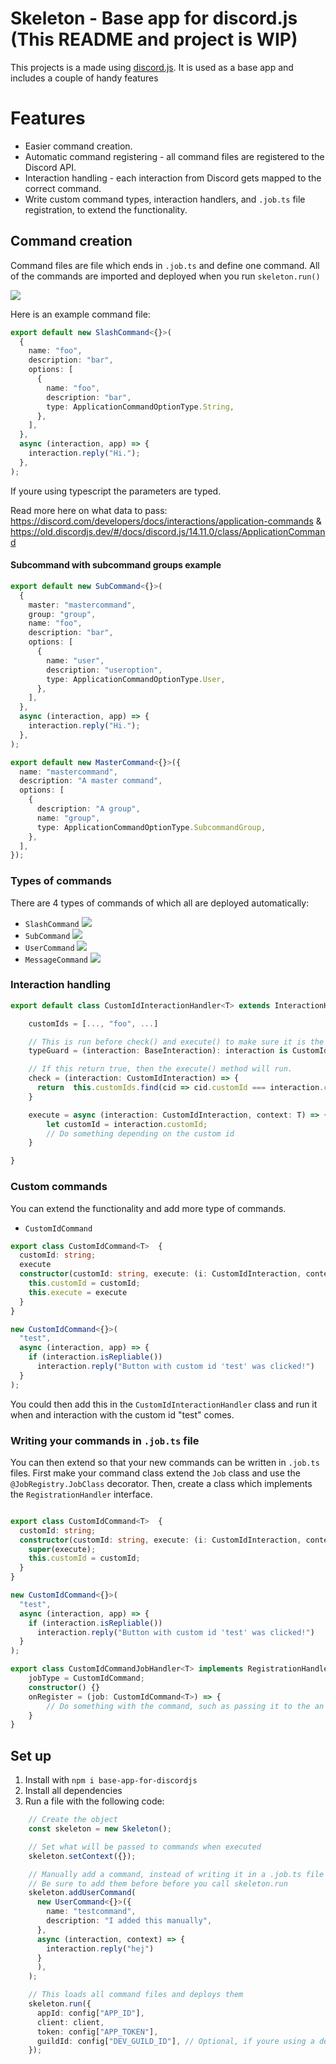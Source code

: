# Skeleton - Base app for discord.js (This README and project is WIP)

This projects is a made using [discord.js](https://discord.js.org/#/). It is used as a base app and includes a couple of handy features

# Features

- Easier command creation. 
- Automatic command registering - all command files are registered to the Discord API.
- Interaction handling - each interaction from Discord gets mapped to the correct command.
- Write custom command types, interaction handlers, and ```.job.ts``` file registration, to extend the functionality.

## Command creation

Command files are file which ends in `.job.ts` and define one command. All of the commands are imported and deployed when you run ``` skeleton.run() ```

![](https://i.imgur.com/IXJaqDc.png)

Here is an example command file:

```typescript
export default new SlashCommand<{}>(
  {
    name: "foo",
    description: "bar",
    options: [
      {
        name: "foo",
        description: "bar",
        type: ApplicationCommandOptionType.String,
      },
    ],
  },
  async (interaction, app) => {
    interaction.reply("Hi.");
  },
);
```

If youre using typescript the parameters are typed.

Read more here on what data to pass:
https://discord.com/developers/docs/interactions/application-commands & https://old.discordjs.dev/#/docs/discord.js/14.11.0/class/ApplicationCommand


#### Subcommand with subcommand groups example

```typescript
export default new SubCommand<{}>(
  {
    master: "mastercommand",
    group: "group",
    name: "foo",
    description: "bar",
    options: [
      {
        name: "user",
        description: "useroption",
        type: ApplicationCommandOptionType.User,
      },
    ],
  },
  async (interaction, app) => {
    interaction.reply("Hi.");
  },
);
```

```typescript
export default new MasterCommand<{}>({
  name: "mastercommand",
  description: "A master command",
  options: [
    {
      description: "A group",
      name: "group",
      type: ApplicationCommandOptionType.SubcommandGroup,
    },
  ],
});
```

### Types of commands

There are 4 types of commands of which all are deployed automatically:

- `SlashCommand`
  ![](https://i.imgur.com/mym1QSP.png)
- `SubCommand`
  ![](https://i.imgur.com/UJLveKP.png)
- `UserCommand`
  ![](https://i.imgur.com/hPjR4aj.png)
- `MessageCommand`
  ![](https://i.imgur.com/mSdkaLw.png)


### Interaction handling

```typescript
export default class CustomIdInteractionHandler<T> extends InteractionHandler<CustomIdInteraction, T> {

    customIds = [..., "foo", ...]

    // This is run before check() and execute() to make sure it is the correct type on interaction
    typeGuard = (interaction: BaseInteraction): interaction is CustomIdInteraction => isCustomInteraction(interaction)

    // If this return true, then the execute() method will run.
    check = (interaction: CustomIdInteraction) => {
      return  this.customIds.find(cid => cid.customId === interaction.customId)
    }

    execute = async (interaction: CustomIdInteraction, context: T) => {
        let customId = interaction.customId;
        // Do something depending on the custom id
    }

}
```

### Custom commands

You can extend the functionality and add more type of commands. 

- `CustomIdCommand`
```typescript
export class CustomIdCommand<T>  {
  customId: string;
  execute
  constructor(customId: string, execute: (i: CustomIdInteraction, context: T) => any) {
    this.customId = customId;
    this.execute = execute
  }
}

new CustomIdCommand<{}>(
  "test",
  async (interaction, app) => {
    if (interaction.isRepliable()) 
      interaction.reply("Button with custom id 'test' was clicked!")
  }
);

```
You could then add this in the ``` CustomIdInteractionHandler ``` class and run it when and interaction with the custom id "test" comes.


### Writing your commands in ```.job.ts``` file 

You can then extend so that your new commands can be written in ```.job.ts``` files.
First make your command class extend the ```Job``` class and use the ```@JobRegistry.JobClass``` decorator. Then, create a class which implements the ```RegistrationHandler``` interface. 


```typescript

export class CustomIdCommand<T>  {
  customId: string;
  constructor(customId: string, execute: (i: CustomIdInteraction, context: T) => any) {
    super(execute);
    this.customId = customId;
  }
}

new CustomIdCommand<{}>(
  "test",
  async (interaction, app) => {
    if (interaction.isRepliable()) 
      interaction.reply("Button with custom id 'test' was clicked!")
  }
);

```

```typescript
export class CustomIdCommandJobHandler<T> implements RegistrationHandler<CustomIdCommand<T>> {
    jobType = CustomIdCommand;
    constructor() {}
    onRegister = (job: CustomIdCommand<T>) => {
        // Do something with the command, such as passing it to the an InteractionHandler
    }
}
```


## Set up

1. Install with `npm i base-app-for-discordjs`
2. Install all dependencies  
3. Run a file with the following code:

```typescript
    // Create the object
    const skeleton = new Skeleton();

    // Set what will be passed to commands when executed
    skeleton.setContext({});

    // Manually add a command, instead of writing it in a .job.ts file
    // Be sure to add them before before you call skeleton.run
    skeleton.addUserCommand(
      new UserCommand<{}>({
        name: "testcommand",
        description: "I added this manually",
      },
      async (interaction, context) => {
        interaction.reply("hej")
      }
      ),
    );

    // This loads all command files and deploys them
    skeleton.run({
      appId: config["APP_ID"],
      client: client,
      token: config["APP_TOKEN"],
      guildId: config["DEV_GUILD_ID"], // Optional, if youre using a dev guild.
    });
```
